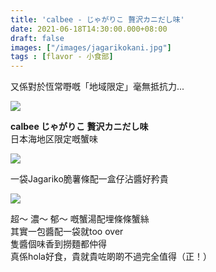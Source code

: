 ```yaml
---
title: 'calbee - じゃがりこ 贅沢カニだし味'
date: 2021-06-18T14:30:00.000+08:00
draft: false
images: ["/images/jagarikokani.jpg"]
tags : [flavor - 小食部]
---
```


又係對於恆常嘢嘅「地域限定」毫無抵抗力...

![](/images/jagarikokani.jpg)

**calbee じゃがりこ 贅沢カニだし味**  
日本海地区限定嘅蟹味  

![](/images/jagarikokani1.jpg)

一袋Jagariko脆薯條配一盒仔沾醬好矜貴  

![](/images/jagarikokani2.jpg)

超～ 濃～ 郁～ 嘅蟹湯配埋條條蟹絲  
其實一包醬配一袋就too over  
隻醬個味香到撈麵都仲得  
真係hola好食，貴就貴咗啲啲不過完全值得（正！）  
